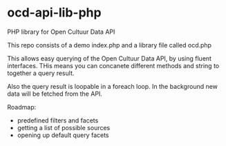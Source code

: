 ocd-api-lib-php
===============

PHP library for Open Cultuur Data API

This repo consists of a demo index.php and a library file called ocd.php

This allows easy querying of the Open Cultuur Data API, by using fluent interfaces. THis means you can concanete different methods and string to together a query result.

Also the query result is loopable in a foreach loop. In the background new data will be fetched from the API.


Roadmap:
- predefined filters and facets
- getting a list of possible sources
- opening up default query facets

